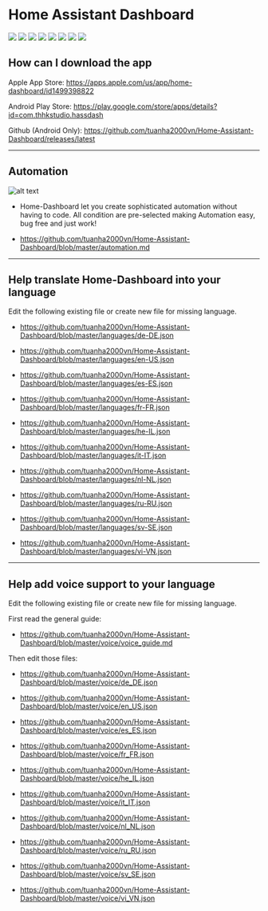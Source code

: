 # Home Assistant Dashboard
![](https://github.com/tuanha2000vn/Home-Assistant-Dashboard/blob/master/gif/touch.gif?raw=true)
![](https://github.com/tuanha2000vn/Home-Assistant-Dashboard/blob/master/gif/climate.gif?raw=true)
![](https://github.com/tuanha2000vn/Home-Assistant-Dashboard/blob/master/gif/door_lock.gif?raw=true)
![](https://github.com/tuanha2000vn/Home-Assistant-Dashboard/blob/master/gif/curtain.gif?raw=true)
![](https://github.com/tuanha2000vn/Home-Assistant-Dashboard/blob/master/gif/light_color.gif?raw=true)
![](https://github.com/tuanha2000vn/Home-Assistant-Dashboard/blob/master/gif/sensor.gif?raw=true)
![](https://github.com/tuanha2000vn/Home-Assistant-Dashboard/blob/master/gif/binary.gif?raw=true)
![](https://github.com/tuanha2000vn/Home-Assistant-Dashboard/blob/master/gif/toggle.gif?raw=true)


## How can I download the app
Apple App Store: https://apps.apple.com/us/app/home-dashboard/id1499398822

Android Play Store: https://play.google.com/store/apps/details?id=com.thhkstudio.hassdash

Github (Android Only): https://github.com/tuanha2000vn/Home-Assistant-Dashboard/releases/latest

***

## Automation

![alt text](https://github.com/tuanha2000vn/Home-Assistant-Dashboard/blob/master/images/push_notification_2.png?raw=true)

* Home-Dashboard let you create sophisticated automation without having to code. All condition are pre-selected making Automation easy, bug free and just work!

* https://github.com/tuanha2000vn/Home-Assistant-Dashboard/blob/master/automation.md

***

## Help translate Home-Dashboard into your language

Edit the following existing file or create new file for missing language.

* https://github.com/tuanha2000vn/Home-Assistant-Dashboard/blob/master/languages/de-DE.json

* https://github.com/tuanha2000vn/Home-Assistant-Dashboard/blob/master/languages/en-US.json

* https://github.com/tuanha2000vn/Home-Assistant-Dashboard/blob/master/languages/es-ES.json

* https://github.com/tuanha2000vn/Home-Assistant-Dashboard/blob/master/languages/fr-FR.json

* https://github.com/tuanha2000vn/Home-Assistant-Dashboard/blob/master/languages/he-IL.json

* https://github.com/tuanha2000vn/Home-Assistant-Dashboard/blob/master/languages/it-IT.json

* https://github.com/tuanha2000vn/Home-Assistant-Dashboard/blob/master/languages/nl-NL.json

* https://github.com/tuanha2000vn/Home-Assistant-Dashboard/blob/master/languages/ru-RU.json

* https://github.com/tuanha2000vn/Home-Assistant-Dashboard/blob/master/languages/sv-SE.json

* https://github.com/tuanha2000vn/Home-Assistant-Dashboard/blob/master/languages/vi-VN.json

***

## Help add voice support to your language

Edit the following existing file or create new file for missing language.

First read the general guide:

* https://github.com/tuanha2000vn/Home-Assistant-Dashboard/blob/master/voice/voice_guide.md

Then edit those files:

* https://github.com/tuanha2000vn/Home-Assistant-Dashboard/blob/master/voice/de_DE.json

* https://github.com/tuanha2000vn/Home-Assistant-Dashboard/blob/master/voice/en_US.json

* https://github.com/tuanha2000vn/Home-Assistant-Dashboard/blob/master/voice/es_ES.json

* https://github.com/tuanha2000vn/Home-Assistant-Dashboard/blob/master/voice/fr_FR.json

* https://github.com/tuanha2000vn/Home-Assistant-Dashboard/blob/master/voice/he_IL.json

* https://github.com/tuanha2000vn/Home-Assistant-Dashboard/blob/master/voice/it_IT.json

* https://github.com/tuanha2000vn/Home-Assistant-Dashboard/blob/master/voice/nl_NL.json

* https://github.com/tuanha2000vn/Home-Assistant-Dashboard/blob/master/voice/ru_RU.json

* https://github.com/tuanha2000vn/Home-Assistant-Dashboard/blob/master/voice/sv_SE.json

* https://github.com/tuanha2000vn/Home-Assistant-Dashboard/blob/master/voice/vi_VN.json

